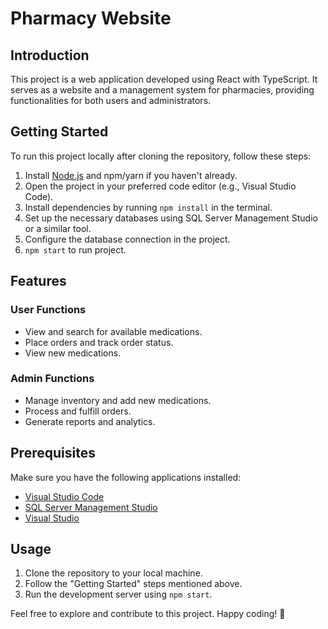 # Pharmacy Website


## Introduction
This project is a web application developed using React with TypeScript. It serves as a website and a management system for pharmacies, providing functionalities for both users and administrators.

## Getting Started
To run this project locally after cloning the repository, follow these steps:
1. Install [Node.js](https://nodejs.org/) and npm/yarn if you haven't already.
2. Open the project in your preferred code editor (e.g., Visual Studio Code).
3. Install dependencies by running `npm install` in the terminal.
4. Set up the necessary databases using SQL Server Management Studio or a similar tool.
5. Configure the database connection in the project.
6. `npm start` to run project.

## Features
### User Functions
- View and search for available medications.
- Place orders and track order status.
- View new medications.

### Admin Functions
- Manage inventory and add new medications.
- Process and fulfill orders.
- Generate reports and analytics.

## Prerequisites
Make sure you have the following applications installed:
- [Visual Studio Code](https://code.visualstudio.com/)
- [SQL Server Management Studio](https://docs.microsoft.com/en-us/sql/ssms/download-sql-server-management-studio-ssms)
- [Visual Studio](https://visualstudio.microsoft.com/)

## Usage
1. Clone the repository to your local machine.
2. Follow the "Getting Started" steps mentioned above.
3. Run the development server using `npm start`.

Feel free to explore and contribute to this project. Happy coding! 🚀
